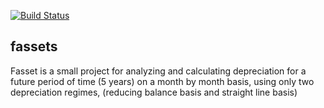 [![Build Status](https://travis-ci.org/ghacupha/fassets.svg?branch=master)](https://travis-ci.org/ghacupha/fassets)

## fassets
Fasset is a small project for analyzing and calculating depreciation for a future period of time (5 years) on a month by month basis, using
only two depreciation regimes, (reducing balance basis and straight line basis)

